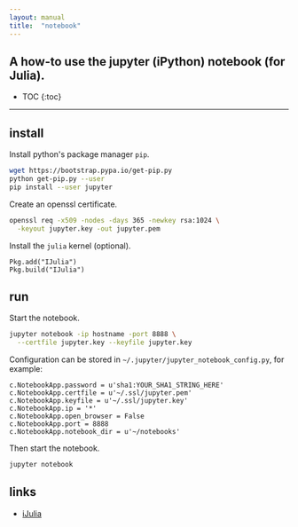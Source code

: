 ```yaml
---
layout: manual
title:  "notebook"
---
```


A how-to use the jupyter (iPython) notebook (for Julia).
---

* TOC
{:toc}

---

## install

Install python's package manager `pip`.

```bash
wget https://bootstrap.pypa.io/get-pip.py
python get-pip.py --user
pip install --user jupyter
```

Create an openssl certificate.

```bash
openssl req -x509 -nodes -days 365 -newkey rsa:1024 \
  -keyout jupyter.key -out jupyter.pem
```

Install the `julia` kernel (optional).

```
Pkg.add("IJulia")
Pkg.build("IJulia")
```

## run

Start the notebook.

```bash
jupyter notebook -ip hostname -port 8888 \
  --certfile jupyter.key --keyfile jupyter.key
```

Configuration can be stored in `~/.jupyter/jupyter_notebook_config.py`,
for example:

```
c.NotebookApp.password = u'sha1:YOUR_SHA1_STRING_HERE'
c.NotebookApp.certfile = u'~/.ssl/jupyter.pem'
c.NotebookApp.keyfile = u'~/.ssl/jupyter.key'
c.NotebookApp.ip = '*'
c.NotebookApp.open_browser = False
c.NotebookApp.port = 8888
c.NotebookApp.notebook_dir = u'~/notebooks'
```

Then start the notebook.

```bash
jupyter notebook
```

## links

* [iJulia](https://github.com/JuliaLang/IJulia.jl)

